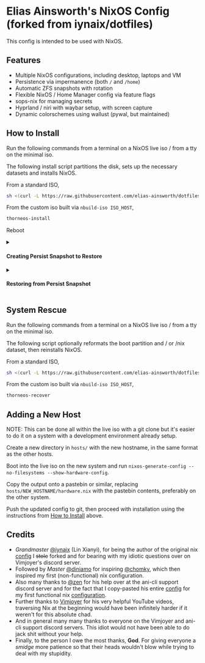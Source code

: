 # Elias Ainsworth's NixOS Config (forked from iynaix/dotfiles)

This config is intended to be used with NixOS.

## Features

- Multiple NixOS configurations, including desktop, laptops and VM
- Persistence via impermanence (both `/` and `/home`)
- Automatic ZFS snapshots with rotation
- Flexible NixOS / Home Manager config via feature flags
- sops-nix for managing secrets
- Hyprland / niri with waybar setup, with screen capture
- Dynamic colorschemes using wallust (pywal, but maintained)

## How to Install

Run the following commands from a terminal on a NixOS live iso / from a tty on
the minimal iso.

The following install script partitions the disk, sets up the necessary datasets
and installs NixOS.

From a standard ISO,

```sh
sh <(curl -L https://raw.githubusercontent.com/elias-ainsworth/dotfiles/main/install.sh)
```

From the custom iso built via `nbuild-iso ISO_HOST`,

```sh
thorneos-install
```

Reboot

<details>
<summary><h4>Creating Persist Snapshot to Restore</h4></summary>

```sh
sudo zfs snapshot zroot/persist@persist-snapshot
sudo zfs send zroot/persist@persist-snapshot > SNAPSHOT_FILE_PATH
```

</details>

<details>
<summary><h4>Restoring from Persist Snapshot</h4></summary>

```sh
# the rename is needed for encrypted datasets, as -F doesn't work
sudo zfs receive -o mountpoint=legacy zroot/persist-new < SNAPSHOT_FILE_PATH
sudo zfs rename zroot/persist zroot/persist-old
sudo zfs rename zroot/persist-new zroot/persist
```

</details>

## System Rescue

Run the following commands from a terminal on a NixOS live iso / from a tty on
the minimal iso.

The following script optionally reformats the boot partition and / or /nix
dataset, then reinstalls NixOS.

From a standard ISO,

```sh
sh <(curl -L https://raw.githubusercontent.com/elias-ainsworth/dotfiles/main/recover.sh)
```

From the custom iso built via `nbuild-iso ISO_HOST`,

```sh
thorneos-recover
```

## Adding a New Host

NOTE: This can be done all within the live iso with a git clone but it's easier
to do it on a system with a development environment already setup.

Create a new directory in `hosts/` with the new hostname, in the same format as
the other hosts.

Boot into the live iso on the new system and run
`nixos-generate-config --no-filesystems --show-hardware-config`.

Copy the output onto a pastebin or similar, replacing
`hosts/NEW_HOSTNAME/hardware.nix` with the pastebin contents, preferably on the
other system.

Push the updated config to git, then proceed with installation using the
instructions from [How to Install](#how-to-install) above.

## Credits

- _Grandmaster_ [@iynaix](https://github.com/iynaix) (Lin Xianyi), for being the
  author of the original nix [config](https://github.com/iynaix/dotfiles) I
  ~~stole~~ forked and for bearing with my idiotic questions over on Vimjoyer's
  discord server.
- Followed by _Master_ [@diniamo](https://github.com/diniamo) for inspiring
  [@chomky](https://github.com/justchokingaround), which then inspired my first
  (non-functional) nix configuration.
- Also many thanks to [@zen](https://github.com/71zenith) for his help over at
  the ani-cli support discord server and for the fact that I copy-pasted his
  entire [config](https://github.com/71zenith/kiseki) for my first functional
  nix [configuration](https://github.com/elias-ainsworth/thorne).
- Further thanks to [Vimjoyer](https://www.youtube.com/@vimjoyer) for his very
  helpful YouTube videos, traversing Nix at the beginning would have been
  infinitely harder if it weren't for this absolute chad.
- And in general many many thanks to everyone on the Vimjoyer and ani-cli
  support discord servers. This idiot would not have been able to do jack shit
  without your help.
- Finally, to the person I owe the most thanks, **God**. For giving everyone a
  _smidge_ more patience so that their heads wouldn't blow while trying to deal
  with my stupidity.
